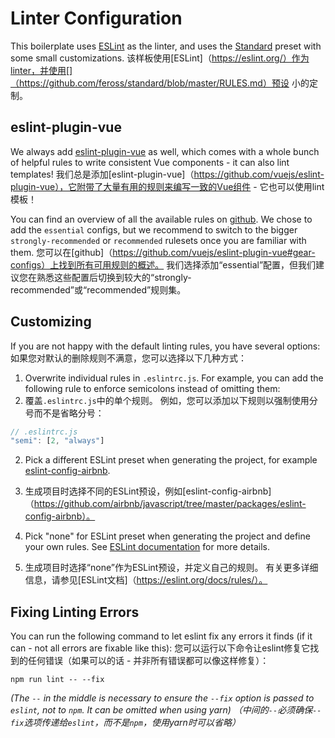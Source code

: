 # Linter Configuration

This boilerplate uses [ESLint](https://eslint.org/) as the linter, and uses the [Standard](https://github.com/feross/standard/blob/master/RULES.md) preset with some small customizations.
该样板使用[ESLint]（https://eslint.org/）作为linter，并使用[]（https://github.com/feross/standard/blob/master/RULES.md）预设 小的定制。

## eslint-plugin-vue

We always add [eslint-plugin-vue](https://github.com/vuejs/eslint-plugin-vue) as well, which comes with a whole bunch of helpful rules to write consistent Vue components - it can also lint templates!
 我们总是添加[eslint-plugin-vue]（https://github.com/vuejs/eslint-plugin-vue），它附带了大量有用的规则来编写一致的Vue组件 - 它也可以使用lint模板！

You can find an overview of all the available rules on [github](https://github.com/vuejs/eslint-plugin-vue#gear-configs). We chose to add the `essential` configs, but we recommend to switch to the bigger `strongly-recommended` or `recommended` rulesets once you are familiar with them.
您可以在[github]（https://github.com/vuejs/eslint-plugin-vue#gear-configs）上找到所有可用规则的概述。 我们选择添加“essential”配置，但我们建议您在熟悉这些配置后切换到较大的“strongly-recommended”或“recommended”规则集。

## Customizing

If you are not happy with the default linting rules, you have several options:
如果您对默认的删除规则不满意，您可以选择以下几种方式：

1. Overwrite individual rules in `.eslintrc.js`. For example, you can add the following rule to enforce semicolons instead of omitting them:
1. 覆盖`.eslintrc.js`中的单个规则。 例如，您可以添加以下规则以强制使用分号而不是省略分号：

  ``` js
  // .eslintrc.js
  "semi": [2, "always"]
  ```

2. Pick a different ESLint preset when generating the project, for example [eslint-config-airbnb](https://github.com/airbnb/javascript/tree/master/packages/eslint-config-airbnb).
2. 生成项目时选择不同的ESLint预设，例如[eslint-config-airbnb]（https://github.com/airbnb/javascript/tree/master/packages/eslint-config-airbnb）。

3. Pick "none" for ESLint preset when generating the project and define your own rules. See [ESLint documentation](https://eslint.org/docs/rules/) for more details.
3. 生成项目时选择“none”作为ESLint预设，并定义自己的规则。 有关更多详细信息，请参见[ESLint文档]（https://eslint.org/docs/rules/）。

## Fixing Linting Errors

You can run the following command to let eslint fix any errors it finds (if it can - not all errors are fixable like this):
您可以运行以下命令让eslint修复它找到的任何错误（如果可以的话 - 并非所有错误都可以像这样修复）：

```
npm run lint -- --fix
```

*(The `--` in the middle is necessary to ensure the `--fix` option is passed to `eslint`, not to `npm`. It can be omitted when using yarn)*
*（中间的`--`必须确保`--fix`选项传递给`eslint`，而不是`npm`，使用yarn时可以省略）*
